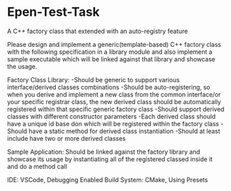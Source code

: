 # Epen-Test-Task
A C++ factory class that extended with an auto-registry feature 

Please design and implement a generic(template-based) C++ factory class with the following specification in a library module and also implement a sample executable which will be linked against that library and showcase the usage.

Factory Class Library:
	-Should be generic to support various interface/derived classes combinations
	-Should be auto-registering, so when you derive and implement a new class from the common interface/or your specific registrar class, the new derived class should be automatically registered within that specific generic factory class
	-Should support derived classes with different constructor parameters
	-Each derived class should have a unique id base don which will be registered within the factory class
	-Should have a static method for derived class instantiation
	-Should at least include have two or more derived classes 

Sample Application:
Should be linked against the factory library and showcase its usage by instantiating all of the registered classed inside it and do a method call

IDE: VSCode, Debugging Enabled
Build System: CMake, Using Presets
